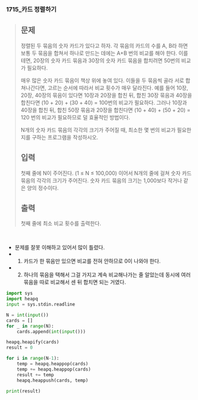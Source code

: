 ### 1715_카드 정렬하기

> ## 문제
>
> 정렬된 두 묶음의 숫자 카드가 있다고 하자. 각 묶음의 카드의 수를 A, B라 하면 보통 두 묶음을 합쳐서 하나로 만드는 데에는 A+B 번의 비교를 해야 한다. 이를테면, 20장의 숫자 카드 묶음과 30장의 숫자 카드 묶음을 합치려면 50번의 비교가 필요하다.
>
> 매우 많은 숫자 카드 묶음이 책상 위에 놓여 있다. 이들을 두 묶음씩 골라 서로 합쳐나간다면, 고르는 순서에 따라서 비교 횟수가 매우 달라진다. 예를 들어 10장, 20장, 40장의 묶음이 있다면 10장과 20장을 합친 뒤, 합친 30장 묶음과 40장을 합친다면 (10 + 20) + (30 + 40) = 100번의 비교가 필요하다. 그러나 10장과 40장을 합친 뒤, 합친 50장 묶음과 20장을 합친다면 (10 + 40) + (50 + 20) = 120 번의 비교가 필요하므로 덜 효율적인 방법이다.
>
> N개의 숫자 카드 묶음의 각각의 크기가 주어질 때, 최소한 몇 번의 비교가 필요한지를 구하는 프로그램을 작성하시오.
>
> ## 입력
>
> 첫째 줄에 N이 주어진다. (1 ≤ N ≤ 100,000) 이어서 N개의 줄에 걸쳐 숫자 카드 묶음의 각각의 크기가 주어진다. 숫자 카드 묶음의 크기는 1,000보다 작거나 같은 양의 정수이다.
>
> ## 출력
>
> 첫째 줄에 최소 비교 횟수를 출력한다.

<br>

- 문제를 잘못 이해하고 있어서 많이 틀렸다.
- 1) 카드가 한 묶음만 있으면 비교를 전혀 안하므로 0이 나와야 한다.
- 2) 하나의 묶음을 택해서 그걸 가지고 계속 비교해나가는 줄 알았는데 동시에 여러 묶음을 따로 비교해서 센 뒤 합치면 되는 거였다.

```python
import sys
import heapq
input = sys.stdin.readline

N = int(input())
cards = []
for _ in range(N):
    cards.append(int(input()))

heapq.heapify(cards)
result = 0

for i in range(N-1):
    temp = heapq.heappop(cards)
    temp += heapq.heappop(cards)
    result += temp
    heapq.heappush(cards, temp)

print(result)
```

